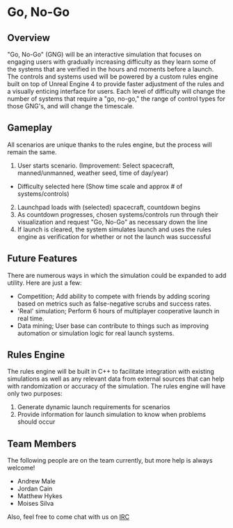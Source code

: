 # Go, No-Go

## Overview
"Go, No-Go" (GNG) will be an interactive simulation that focuses on engaging users with gradually increasing difficulty as they learn some of the systems that are verified in the hours and moments before a launch.  The controls and systems used will be powered by a custom rules engine built on top of Unreal Engine 4 to provide faster adjustment of the rules and a visually enticing interface for users.  Each level of difficulty will change the number of systems that require a "go, no-go," the range of control types for those GNG's, and will change the timescale.

## Gameplay
All scenarios are unique thanks to the rules engine, but the process will remain the same.

1. User starts scenario. (Improvement: Select spacecraft, manned/unmanned, weather seed, time of day/year)
  * Difficulty selected here (Show time scale and approx # of systems/controls)
2. Launchpad loads with (selected) spacecraft, countdown begins
3. As countdown progresses, chosen systems/controls run through their visualization and request "Go, No-Go" as necessary down the line
4. If launch is cleared, the system simulates launch and uses the rules engine as verification for whether or not the launch was successful

## Future Features
There are numerous ways in which the simulation could be expanded to add utility.  Here are just a few:

* Competition; Add ability to compete with friends by adding scoring based on metrics such as false-negative scrubs and success rates.
* 'Real' simulation; Perform 6 hours of multiplayer cooperative launch in real time.
* Data mining; User base can contribute to things such as improving automation or simulation logic for real launch systems.

## Rules Engine
The rules engine will be built in C++ to facilitate integration with existing simulations as well as any relevant data from external sources that can help with randomization or accuracy of the simulation.  The rules engine will have only two purposes:

1. Generate dynamic launch requirements for scenarios
2. Provide information for launch simulation to know when problems should occur

## Team Members
The following people are on the team currently, but more help is always welcome!

* Andrew Male
* Jordan Cain
* Matthew Hykes
* Moises Silva

Also, feel free to come chat with us on [IRC](http://widget01.mibbit.com/?settings=522f69525a0c38ae917e5c5a66d6bab3&server=irc.zibings.net&channel=%23GoNoGo)
